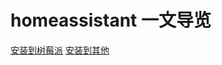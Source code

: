 # homeassistant 一文导览

[安装到树莓派](https://www.home-assistant.io/installation/raspberrypi/#start-up-your-raspberry-pi)
[安装到其他](https://www.home-assistant.io/installation/)
